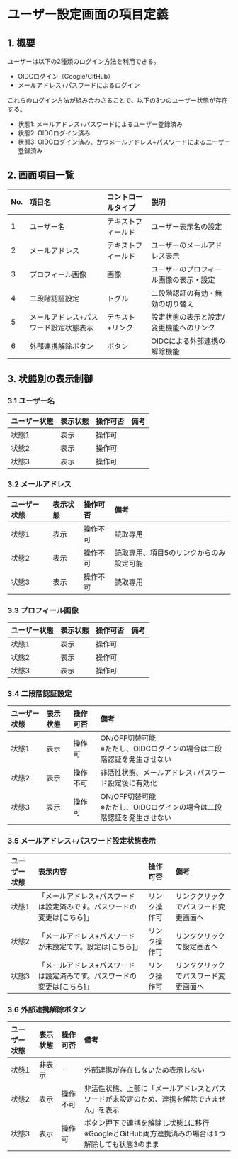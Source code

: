 # ユーザー設定画面の項目定義

## 1. 概要

ユーザーは以下の2種類のログイン方法を利用できる。
- OIDCログイン（Google/GitHub）
- メールアドレス+パスワードによるログイン

これらのログイン方法が組み合わさることで、以下の3つのユーザー状態が存在する。
- 状態1: メールアドレス+パスワードによるユーザー登録済み
- 状態2: OIDCログイン済み
- 状態3: OIDCログイン済み、かつメールアドレス+パスワードによるユーザー登録済み

## 2. 画面項目一覧

| No. | 項目名 | コントロールタイプ | 説明 |
|:----|:------|:--------------|:-----|
| 1 | ユーザー名 | テキストフィールド | ユーザー表示名の設定 |
| 2 | メールアドレス | テキストフィールド | ユーザーのメールアドレス表示 |
| 3 | プロフィール画像 | 画像 | ユーザーのプロフィール画像の表示・設定 |
| 4 | 二段階認証設定 | トグル | 二段階認証の有効・無効の切り替え |
| 5 | メールアドレス+パスワード設定状態表示 | テキスト+リンク | 設定状態の表示と設定/変更機能へのリンク |
| 6 | 外部連携解除ボタン | ボタン | OIDCによる外部連携の解除機能 |

## 3. 状態別の表示制御

### 3.1 ユーザー名

| ユーザー状態 | 表示状態 | 操作可否 | 備考 |
|:-----------|:--------|:--------|:-----|
| 状態1 | 表示 | 操作可 | |
| 状態2 | 表示 | 操作可 | |
| 状態3 | 表示 | 操作可 | |

### 3.2 メールアドレス

| ユーザー状態 | 表示状態 | 操作可否 | 備考 |
|:-----------|:--------|:--------|:-----|
| 状態1 | 表示 | 操作不可 | 読取専用 |
| 状態2 | 表示 | 操作不可 | 読取専用、項目5のリンクからのみ設定可能 |
| 状態3 | 表示 | 操作不可 | 読取専用 |

### 3.3 プロフィール画像

| ユーザー状態 | 表示状態 | 操作可否 | 備考 |
|:-----------|:--------|:--------|:-----|
| 状態1 | 表示 | 操作可 | |
| 状態2 | 表示 | 操作可 | |
| 状態3 | 表示 | 操作可 | |

### 3.4 二段階認証設定

| ユーザー状態 | 表示状態 | 操作可否 | 備考 |
|:-----------|:--------|:--------|:-----|
| 状態1 | 表示 | 操作可 | ON/OFF切替可能<br>※ただし、OIDCログインの場合は二段階認証を発生させない |
| 状態2 | 表示 | 操作不可 | 非活性状態、メールアドレス+パスワード設定後に有効化 |
| 状態3 | 表示 | 操作可 | ON/OFF切替可能<br>※ただし、OIDCログインの場合は二段階認証を発生させない |

### 3.5 メールアドレス+パスワード設定状態表示

| ユーザー状態 | 表示内容 | 操作可否 | 備考 |
|:-----------|:--------|:--------|:-----|
| 状態1 | 「メールアドレス+パスワードは設定済みです。パスワードの変更は[こちら]」 | リンク操作可 | リンククリックでパスワード変更画面へ |
| 状態2 | 「メールアドレス+パスワードが未設定です。設定は[こちら]」 | リンク操作可 | リンククリックで設定画面へ |
| 状態3 | 「メールアドレス+パスワードは設定済みです。パスワードの変更は[こちら]」 | リンク操作可 | リンククリックでパスワード変更画面へ |

### 3.6 外部連携解除ボタン

| ユーザー状態 | 表示状態 | 操作可否 | 備考 |
|:-----------|:--------|:--------|:-----|
| 状態1 | 非表示 | - | 外部連携が存在しないため表示しない |
| 状態2 | 表示 | 操作不可 | 非活性状態、上部に「メールアドレスとパスワードが未設定のため、連携を解除できません」を表示 |
| 状態3 | 表示 | 操作可 | ボタン押下で連携を解除し状態1に移行<br>※GoogleとGitHub両方連携済みの場合は1つ解除しても状態3のまま |
